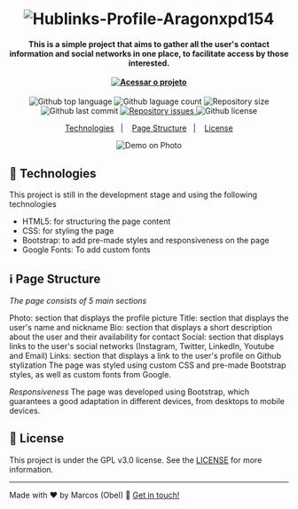 <h1 align="center">
<img alt="Hublinks-Profile-Aragonxpd154" src="https://raw.githubusercontent.com/aragonxpd154/hublinks-profile-aragonxpd154/main/img/HUBLINKS-PROFILE-ARAGONXPD154_free-file.png"/>
<br>

<h4 align="center">
This is a simple project that aims to gather all the user's contact information and social networks in one place, to facilitate access by those interested.
<br>
<br>
<a href="https://aragonxpd154.github.io/hublinks-profile-aragonxpd154/">
<img alt="Acessar o projeto" src="https://github.com/aragonxpd154/hublinks-profile-aragonxpd154/blob/main/img/acessar%20o%20projeto_bot%C3%A3o.png"/>
</a>

</h4>

<p align="center">
<img alt="Github top language" src="https://img.shields.io/github/languages/top/aragonxpd154/hublinks-profile-aragonxpd154">
<img alt="Github laguage count" src="https://img.shields.io/github/languages/count/aragonxpd154/hublinks-profile-aragonxpd154">
<img alt="Repository size" src="https://img.shields.io/github/repo-size/aragonxpd154/hublinks-profile-aragonxpd154">
<img alt="Github last commit" src="https://img.shields.io/github/last-commit/aragonxpd154/hublinks-profile-aragonxpd154">
<a href="https://github.com/aragonxpd154/hublinks-profile-aragonxpd154/issues">
<img alt="Repository issues" src="https://img.shields.io/github/issues/aragonxpd154/hublinks-profile-aragonxpd154"> 
</a>
<img alt="Github license" src="https://img.shields.io/github/license/aragonxpd154/hublinks-profile-aragonxpd154">
</a>
</p>

<p align="center">
<a href="#rocket-technologies">Technologies</a>&nbsp;&nbsp;&nbsp;|&nbsp;&nbsp;&nbsp;
<a href="#information_source">Page Structure</a>&nbsp;&nbsp;&nbsp;|&nbsp;&nbsp;&nbsp;
<a href="#memo-license">License</a>
</p>

<p align="center">
<img alt="Demo on Photo" src="https://github.com/aragonxpd154/hublinks-profile-aragonxpd154/blob/main/img/demo-photo.jpeg">
</p>

## :rocket: Technologies

This project is still in the development stage and using the following technologies

- HTML5: for structuring the page content
- CSS: for styling the page
- Bootstrap: to add pre-made styles and responsiveness on the page
- Google Fonts: To add custom fonts


## :information_source: Page Structure

_The page consists of 5 main sections_

Photo: section that displays the profile picture
Title: section that displays the user's name and nickname
Bio: section that displays a short description about the user and their availability for contact
Social: section that displays links to the user's social networks (Instagram, Twitter, LinkedIn, Youtube and Email)
Links: section that displays a link to the user's profile on Github
stylization
The page was styled using custom CSS and pre-made Bootstrap styles, as well as custom fonts from Google.

_Responsiveness_
The page was developed using Bootstrap, which guarantees a good adaptation in different devices, from desktops to mobile devices.

## :memo: License

This project is under the GPL v3.0 license. See the [LICENSE](https://github.com/aragonxpd154/hublinks-profile-aragonxpd154/blob/main/LICENSE) for more information.

---

Made with ♥ by Marcos (Obel) :wave: [Get in touch!](https://www.linkedin.com/in/marcosobel)
